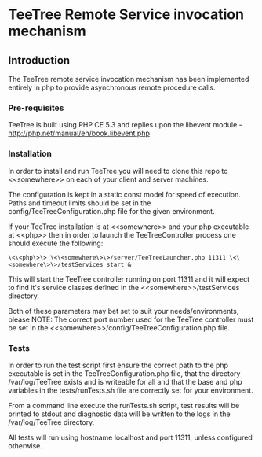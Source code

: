 # TeeTree Remote Service invocation mechanism

## Introduction

The TeeTree remote service invocation mechanism has been implemented entirely in php to provide asynchronous remote procedure calls.

### Pre-requisites

TeeTree is built using PHP CE 5.3 and replies upon the libevent module - <http://php.net/manual/en/book.libevent.php>

### Installation

In order to install and run TeeTree you will need to clone this repo to \<\<somewhere\>\> on each of your client and server machines.

The configuration is kept in a static const model for speed of execution. Paths and timeout limits should be set in the config/TeeTreeConfiguration.php file for the given environment.

If your TeeTree installation is at \<\<somewhere\>\> and your php executable at \<\<php\>\> then in order to launch the TeeTreeController process one should execute the following:

    \<\<php\>\> \<\<somewhere\>\>/server/TeeTreeLauncher.php 11311 \<\<somewhere\>\>/testServices start &

This will start the TeeTree controller running on port 11311 and it will expect to find it's service classes defined in the \<\<somewhere\>\>/testServices directory.

Both of these parameters may bet set to suit your needs/environments, please NOTE: The correct port number used for the TeeTree controller must be set in the \<\<somewhere\>\>/config/TeeTreeConfiguration.php file.

### Tests

In order to run the test script first ensure the correct path to the php executable is set in the TeeTreeConfiguration.php file, that the directory /var/log/TeeTree exists and is writeable for all 
and that the base and php variables in the tests/runTests.sh file are correctly set for your environment.

From a command line execute the runTests.sh script, test results will be printed to stdout and diagnostic data will be written to the logs in the /var/log/TeeTree directory.

All tests will run using hostname localhost and port 11311, unless configured otherwise.

